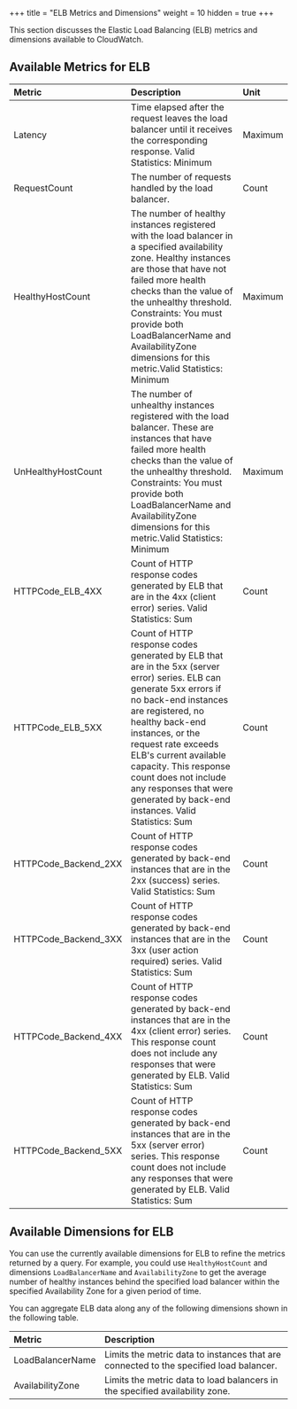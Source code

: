 +++
title = "ELB Metrics and Dimensions"
weight = 10
hidden = true
+++

This section discusses the Elastic Load Balancing (ELB) metrics and dimensions available to CloudWatch. 


## Available Metrics for ELB


| Metric | Description | Unit | 
|  :---- |  :---- |  :---- | 
| Latency | Time elapsed after the request leaves the load balancer until it receives the corresponding response. Valid Statistics: Minimum | Maximum | Average | Count | Seconds | 
| RequestCount | The number of requests handled by the load balancer. | Count | 
| HealthyHostCount | The number of healthy instances registered with the load balancer in a specified availability zone. Healthy instances are those that have not failed more health checks than the value of the unhealthy threshold. Constraints: You must provide both LoadBalancerName and AvailabilityZone dimensions for this metric.Valid Statistics: Minimum | Maximum | Average | Count | 
| UnHealthyHostCount | The number of unhealthy instances registered with the load balancer. These are instances that have failed more health checks than the value of the unhealthy threshold. Constraints: You must provide both LoadBalancerName and AvailabilityZone dimensions for this metric.Valid Statistics: Minimum | Maximum | Average | Count | 
| HTTPCode_ELB_4XX | Count of HTTP response codes generated by ELB that are in the 4xx (client error) series. Valid Statistics: Sum | Count | 
| HTTPCode_ELB_5XX | Count of HTTP response codes generated by ELB that are in the 5xx (server error) series. ELB can generate 5xx errors if no back-end instances are registered, no healthy back-end instances, or the request rate exceeds ELB's current available capacity. This response count does not include any responses that were generated by back-end instances. Valid Statistics: Sum | Count | 
| HTTPCode_Backend_2XX | Count of HTTP response codes generated by back-end instances that are in the 2xx (success) series. Valid Statistics: Sum | Count | 
| HTTPCode_Backend_3XX | Count of HTTP response codes generated by back-end instances that are in the 3xx (user action required) series. Valid Statistics: Sum | Count | 
| HTTPCode_Backend_4XX | Count of HTTP response codes generated by back-end instances that are in the 4xx (client error) series. This response count does not include any responses that were generated by ELB. Valid Statistics: Sum | Count | 
| HTTPCode_Backend_5XX | Count of HTTP response codes generated by back-end instances that are in the 5xx (server error) series. This response count does not include any responses that were generated by ELB. Valid Statistics: Sum | Count | 


## Available Dimensions for ELB
You can use the currently available dimensions for ELB to refine the metrics returned by a query. For example, you could use `HealthyHostCount` and dimensions `LoadBalancerName` and `AvailabilityZone` to get the average number of healthy instances behind the specified load balancer within the specified Availability Zone for a given period of time. 

You can aggregate ELB data along any of the following dimensions shown in the following table. 



| Metric | Description | 
|  :---- |  :---- | 
| LoadBalancerName | Limits the metric data to instances that are connected to the specified load balancer. | 
| AvailabilityZone | Limits the metric data to load balancers in the specified availability zone. | 

